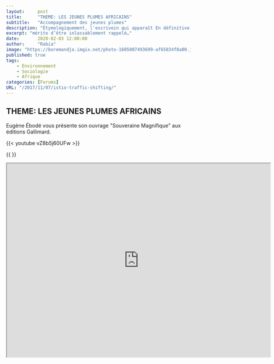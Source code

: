 ```yaml
---
layout:     post
title:      "THEME: LES JEUNES PLUMES AFRICAINS"
subtitle:   "Accompagnement des jeunes plumes"
description: "Étymologiquement, l'escrivein qui apparaît En définitive, quels que soient les choix esthétiques de chaque auteur de ce recueil, le démon de la haine y est toujours nommé, seul moyen de l’exorciser. Muzirankoni, l’imbattable du Rwandais Augustin Gasake se termine par cette jolie invite, sans doute rituelle : « Je remets le conte là où je l’ai détaché, qui veut le perpétuer le prend. Et s’il est un endroit du monde où cela mérite d’être inlassablement rappelé…："
excerpt: "mérite d’être inlassablement rappelé…"
date:       2020-02-03 12:00:00
author:     "Rabia"
image: "https://boremandjo.imgix.net/photo-1605007493699-af65834f8a00.jpg"
published: true 
tags:
    - Environnement 
    - Sociologie 
    - Afrique
categories: [Forums]
URL: "/2017/11/07/istio-traffic-shifting/"
---
```


## THEME: LES JEUNES PLUMES AFRICAINS

Eugène Ébodé vous présente son ouvrage "Souveraine Magnifique" aux éditions Gallimard.


{{< youtube vZ8b5j60UFw >}}






{{ }}

<iframe width="720" height="530" src="https://web-tv.univ-lyon3.fr/permalink/v1261bef9bc58njx8y66/iframe/" allowfullscreen="allowfullscreen" allow="autoplay"></iframe>